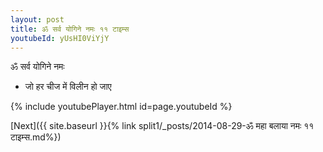 ```yaml
---
layout: post
title: ॐ सर्व योगिने नमः ११ टाइम्स
youtubeId: yUsHI0ViYjY
---
```

 
 
 ॐ सर्व योगिने नमः  
 
 -  जो हर चीज में विलीन हो जाए 
 
  
 
  
 
 
 
 
 
 


{% include youtubePlayer.html id=page.youtubeId %}
 
[Next]({{ site.baseurl }}{% link  split1/_posts/2014-08-29-ॐ महा बलाया नमः ११ टाइम्स.md%})
 
